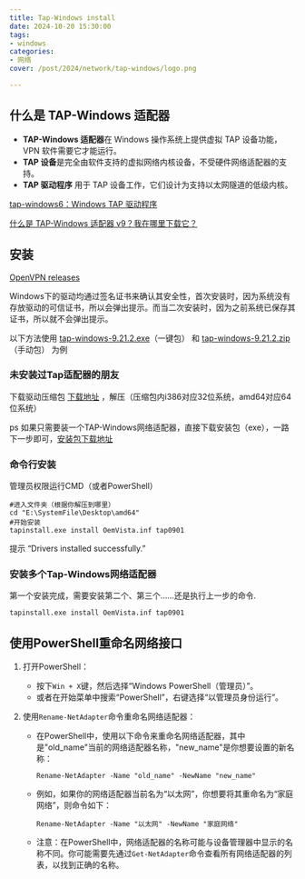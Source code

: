 ```yaml
---
title: Tap-Windows install
date: 2024-10-20 15:30:00
tags:
- windows
categories:
- 网络
cover: /post/2024/network/tap-windows/logo.png

---
```






## 什么是 TAP-Windows 适配器

- **TAP-Windows 适配器**在 Windows 操作系统上提供虚拟 TAP 设备功能，VPN 软件需要它才能运行。
- **TAP 设备**是完全由软件支持的虚拟网络内核设备，不受硬件网络适配器的支持。
- **TAP 驱动程序** 用于 TAP 设备工作，它们设计为支持以太网隧道的低级内核。

[tap-windows6：Windows TAP 驱动程序](https://github.com/OpenVPN/tap-windows6)

[什么是 TAP-Windows 适配器 v9？我在哪里下载它？](https://cn.windows-office.net/?p=14257)



## 安装

[OpenVPN releases](https://build.openvpn.net/downloads/releases/)



Windows下的驱动均通过签名证书来确认其安全性，首次安装时，因为系统没有存放驱动的可信证书，所以会弹出提示。而当二次安装时，因为之前系统已保存其证书，所以就不会弹出提示。

以下方法使用 [tap-windows-9.21.2.exe](http://build.openvpn.net/downloads/releases/tap-windows-9.21.2.exe)（一键包） 和 [tap-windows-9.21.2.zip](http://build.openvpn.net/downloads/releases/tap-windows-9.21.2.zip)（手动包） 为例



### 未安装过Tap适配器的朋友

下载驱动压缩包 [下载地址](http://build.openvpn.net/downloads/releases/tap-windows-9.21.2.zip) ，解压（压缩包内i386对应32位系统，amd64对应64位系统）

ps 如果只需要装一个TAP-Windows网络适配器，直接下载安装包（exe），一路下一步即可，[安装包下载地址](http://build.openvpn.net/downloads/releases/tap-windows-9.21.2.exe)

### 命令行安装

管理员权限运行CMD（或者PowerShell）

```
#进入文件夹（根据你解压到哪里）
cd "E:\SystemFile\Desktop\amd64"
#开始安装
tapinstall.exe install OemVista.inf tap0901
```

提示 “Drivers installed successfully.”

### 安装多个Tap-Windows网络适配器

第一个安装完成，需要安装第二个、第三个……还是执行上一步的命令.

```
tapinstall.exe install OemVista.inf tap0901
```

## 使用PowerShell重命名网络接口

1. 打开PowerShell：

   - 按下`Win + X`键，然后选择“Windows PowerShell（管理员）”。
   - 或者在开始菜单中搜索“PowerShell”，右键选择“以管理员身份运行”。

2. 使用`Rename-NetAdapter`命令重命名网络适配器：

   - 在PowerShell中，使用以下命令来重命名网络适配器，其中是"old_name"当前的网络适配器名称，"new_name"是你想要设置的新名称：

     ```text
     Rename-NetAdapter -Name "old_name" -NewName "new_name"
     ```

   - 例如，如果你的网络适配器当前名为“以太网”，你想要将其重命名为“家庭网络”，则命令如下：

     ```text
     Rename-NetAdapter -Name "以太网" -NewName "家庭网络"
     ```

   - 注意：在PowerShell中，网络适配器的名称可能与设备管理器中显示的名称不同。你可能需要先通过`Get-NetAdapter`命令查看所有网络适配器的列表，以找到正确的名称。